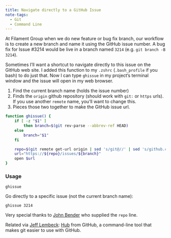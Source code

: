 ```yaml
---
title: Navigate directly to a GitHub Issue
note-tags:
  - Git
  - Command Line
---
```

At Filament Group when we do new feature or bug fix branch, our workflow is to create a new branch and name it using the GitHub issue number. A bug fix for Issue #3214 would be live in a branch named `3214` (e.g. `git branch -B 3214`).

Sometimes I’ll want a shortcut to navigate directly to this issue on the GitHub web site. I added this function to my `.zshrc` (`.bash_profile` if you bash) to do just that. Now I can type `ghissue` in my project’s terminal window and the issue will open in my web browser.

1. Find the current branch name (holds the issue number)
2. Finds the `origin` github repository (should work with `git:` or `https` urls). If you use another `remote` name, you’ll want to change this.
3. Pieces those two together to make the GitHub issue url.

```bash
function ghissue() {
    if [ -z "$1" ]
        then branch=$(git rev-parse --abbrev-ref HEAD)
    else
        branch="$1"
    fi

    repo=$(git remote get-url origin | sed 's/git@//' | sed 's/github.com:/github.com\//' | sed 's/\.git//')
    url="https://${repo}/issues/${branch}"
    open $url
}
```

### Usage

```
ghissue
```

Go directly to a specific issue (not the current branch name):

```
ghissue 3214
```

Very special thanks to [John Bender](http://johnbender.us/) who supplied the `repo` line.

Related via [Jeff Lembeck](https://twitter.com/jefflembeck): [Hub](https://github.com/github/hub) from GitHub, a command-line tool that makes git easier to use with GitHub.